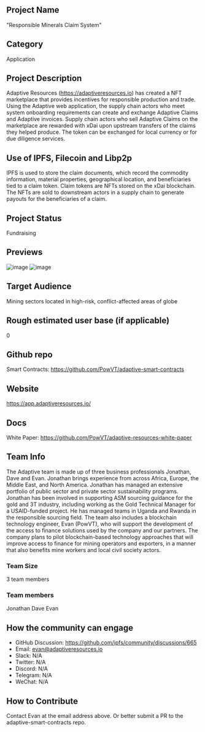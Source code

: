## Project Name 
"Responsible Minerals Claim System"

## Category 
Application


## Project Description
Adaptive Resources (https://adaptiveresources.io) has created a NFT marketplace that provides incentives for responsible production and trade. Using the Adaptive web application, the supply chain actors who meet system onboarding requirements can create and exchange Adaptive Claims and Adaptive invoices. Supply chain actors who sell Adaptive Claims on the marketplace are rewarded with xDai upon upstream transfers of the claims they helped produce. The token can be exchanged for local currency or for due diligence services.


## Use of IPFS, Filecoin and Libp2p
IPFS is used to store the claim documents, which record the commodity information, material properties, geographical location, and beneficiaries tied to a claim token. Claim tokens are NFTs stored on the xDai blockchain. The NFTs are sold to downstream actors in a supply chain to generate payouts for the beneficiaries of a claim.  


## Project Status
Fundraising


## Previews
![image](https://adaptiveclaim.s3.amazonaws.com/Screenshot+2021-10-05+085245.png)
![image](https://adaptiveclaim.s3.amazonaws.com/Screenshot+2021-10-05+085358.png)


## Target Audience
Mining sectors located in high-risk, conflict-affected areas of globe


## Rough estimated user base (if applicable)
0


## Github repo
Smart Contracts:
https://github.com/PowVT/adaptive-smart-contracts

## Website
https://app.adaptiveresources.io/

## Docs
White Paper:
https://github.com/PowVT/adaptive-resources-white-paper

## Team Info
The Adaptive team is made up of three business professionals Jonathan, Dave and Evan. Jonathan brings experience from across Africa, Europe, the Middle East, and North America. Jonathan has managed an extensive portfolio of public sector and private sector sustainability programs. Jonathan has been involved in supporting ASM sourcing guidance for the gold and 3T industry, including working as the Gold Technical Manager for a USAID-funded project. He has managed teams in Uganda and Rwanda in the responsible sourcing field. The team also includes a blockchain technology engineer, Evan (PowVT), who will support the development of the access to finance solutions used by the company and our partners. The company plans to pilot blockchain-based technology approaches that will improve access to finance for mining operators and exporters, in a manner that also benefits mine workers and local civil society actors.


### Team Size  
3 team members

### Team members 
Jonathan
Dave
Evan

## How the community can engage
* GitHub Discussion: https://github.com/ipfs/community/discussions/665  
* Email: evan@adaptiveresources.io
* Slack:  N/A
* Twitter:  N/A
* Discord:  N/A
* Telegram:  N/A
* WeChat:  N/A

## How to Contribute
Contact Evan at the email address above. Or better submit a PR to the adaptive-smart-contracts repo.

